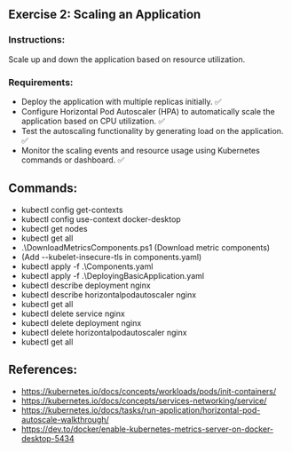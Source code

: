 ## Exercise 2: Scaling an Application

### Instructions:
Scale up and down the application based on resource utilization.

### Requirements:
- Deploy the application with multiple replicas initially. ✅
- Configure Horizontal Pod Autoscaler (HPA) to automatically scale the application based on CPU utilization. ✅
- Test the autoscaling functionality by generating load on the application. ✅
- Monitor the scaling events and resource usage using Kubernetes commands or dashboard. ✅

## Commands:
- kubectl config get-contexts
- kubectl config use-context docker-desktop
- kubectl get nodes
- kubectl get all
- .\DownloadMetricsComponents.ps1 (Download metric components)
- (Add --kubelet-insecure-tls in components.yaml)
- kubectl apply -f .\Components.yaml
- kubectl apply -f .\DeployingBasicApplication.yaml
- kubectl describe deployment nginx
- kubectl describe horizontalpodautoscaler nginx
- kubectl get all
- kubectl delete service nginx
- kubectl delete deployment nginx
- kubectl delete horizontalpodautoscaler nginx
- kubectl get all

## References:
- https://kubernetes.io/docs/concepts/workloads/pods/init-containers/
- https://kubernetes.io/docs/concepts/services-networking/service/
- https://kubernetes.io/docs/tasks/run-application/horizontal-pod-autoscale-walkthrough/
- https://dev.to/docker/enable-kubernetes-metrics-server-on-docker-desktop-5434

